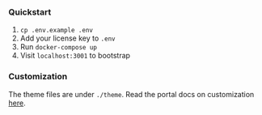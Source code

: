 ###  Quickstart

1. `cp .env.example .env`
2. Add your license key to `.env`
3. Run `docker-compose up`
4. Visit `localhost:3001` to bootstrap


### Customization
The theme files are under `./theme`.
Read the portal docs on customization [here](https://tyk.io/docs/tyk-stack/tyk-developer-portal/enterprise-developer-portal/customise-enterprise-portal/quick-customisation/).